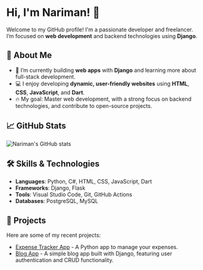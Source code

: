 # Hi, I'm Nariman! 👋

Welcome to my GitHub profile! I'm a passionate developer and freelancer.  
I’m focused on **web development** and backend technologies using **Django**.

## 🚀 About Me
- 🌱 I’m currently building **web apps** with **Django** and learning more about full-stack development.
- 💻 I enjoy developing **dynamic, user-friendly websites** using **HTML**, **CSS**, **JavaScript**, and **Dart**.
- 🔥 My goal: Master web development, with a strong focus on backend technologies, and contribute to open-source projects.

## 📈 GitHub Stats
![Nariman's GitHub stats](https://github-readme-stats.vercel.app/api?username=HnarimanH_icons=true&theme=dark)

## 🛠️ Skills & Technologies
- **Languages**: Python, C#, HTML, CSS, JavaScript, Dart
- **Frameworks**: Django, Flask
- **Tools**: Visual Studio Code, Git, GitHub Actions
- **Databases**: PostgreSQL, MySQL

## 📂 Projects
Here are some of my recent projects:
- [Expense Tracker App](https://github.com/HnarimanH/ExpenseTracker) - A Python app to manage your expenses.
- [Blog App](https://github.com/Nariman/BlogApp) - A simple blog app built with Django, featuring user authentication and CRUD functionality.

